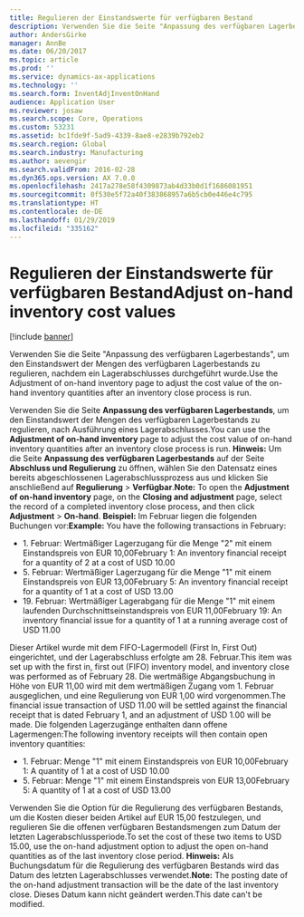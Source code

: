 ```yaml
---
title: Regulieren der Einstandswerte für verfügbaren Bestand
description: Verwenden Sie die Seite "Anpassung des verfügbaren Lagerbestands", um den Einstandswert der Mengen des verfügbaren Lagerbestands zu regulieren, nachdem ein Lagerabschlusses durchgeführt wurde.
author: AndersGirke
manager: AnnBe
ms.date: 06/20/2017
ms.topic: article
ms.prod: ''
ms.service: dynamics-ax-applications
ms.technology: ''
ms.search.form: InventAdjInventOnHand
audience: Application User
ms.reviewer: josaw
ms.search.scope: Core, Operations
ms.custom: 53231
ms.assetid: bc1fde9f-5ad9-4339-8ae8-e2839b792eb2
ms.search.region: Global
ms.search.industry: Manufacturing
ms.author: aevengir
ms.search.validFrom: 2016-02-28
ms.dyn365.ops.version: AX 7.0.0
ms.openlocfilehash: 2417a278e58f4309873ab4d33b0d1f1686081951
ms.sourcegitcommit: 0f530e5f72a40f383868957a6b5cb0e446e4c795
ms.translationtype: HT
ms.contentlocale: de-DE
ms.lasthandoff: 01/29/2019
ms.locfileid: "335162"
---
```

# <a name="adjust-on-hand-inventory-cost-values"></a><span data-ttu-id="add44-103">Regulieren der Einstandswerte für verfügbaren Bestand</span><span class="sxs-lookup"><span data-stu-id="add44-103">Adjust on-hand inventory cost values</span></span>

[!include [banner](../includes/banner.md)]

<span data-ttu-id="add44-104">Verwenden Sie die Seite "Anpassung des verfügbaren Lagerbestands", um den Einstandswert der Mengen des verfügbaren Lagerbestands zu regulieren, nachdem ein Lagerabschlusses durchgeführt wurde.</span><span class="sxs-lookup"><span data-stu-id="add44-104">Use the Adjustment of on-hand inventory page to adjust the cost value of the on-hand inventory quantities after an inventory close process is run.</span></span>

<span data-ttu-id="add44-105">Verwenden Sie die Seite **Anpassung des verfügbaren Lagerbestands**, um den Einstandswert der Mengen des verfügbaren Lagerbestands zu regulieren, nach Ausführung eines Lagerabschlusses.</span><span class="sxs-lookup"><span data-stu-id="add44-105">You can use the **Adjustment of on-hand inventory** page to adjust the cost value of on-hand inventory quantities after an inventory close process is run.</span></span> <span data-ttu-id="add44-106">**Hinweis:** Um die Seite **Anpassung des verfügbaren Lagerbestands** auf der Seite **Abschluss und Regulierung** zu öffnen, wählen Sie den Datensatz eines bereits abgeschlossenen Lagerabschlussprozess aus und klicken Sie anschließend auf **Regulierung** &gt; **Verfügbar**.</span><span class="sxs-lookup"><span data-stu-id="add44-106">**Note:** To open the **Adjustment of on-hand inventory** page, on the **Closing and adjustment** page, select the record of a completed inventory close process, and then click **Adjustment** &gt; **On-hand**.</span></span> <span data-ttu-id="add44-107">**Beispiel:** Im Februar liegen die folgenden Buchungen vor:</span><span class="sxs-lookup"><span data-stu-id="add44-107">**Example:** You have the following transactions in February:</span></span>

-   <span data-ttu-id="add44-108">1. Februar: Wertmäßiger Lagerzugang für die Menge "2" mit einem Einstandspreis von EUR 10,00</span><span class="sxs-lookup"><span data-stu-id="add44-108">February 1: An inventory financial receipt for a quantity of 2 at a cost of USD 10.00</span></span>
-   <span data-ttu-id="add44-109">5. Februar: Wertmäßiger Lagerzugang für die Menge "1" mit einem Einstandspreis von EUR 13,00</span><span class="sxs-lookup"><span data-stu-id="add44-109">February 5: An inventory financial receipt for a quantity of 1 at a cost of USD 13.00</span></span>
-   <span data-ttu-id="add44-110">19. Februar: Wertmäßiger Lagerabgang für die Menge "1" mit einem laufenden Durchschnittseinstandspreis von EUR 11,00</span><span class="sxs-lookup"><span data-stu-id="add44-110">February 19: An inventory financial issue for a quantity of 1 at a running average cost of USD 11.00</span></span>

<span data-ttu-id="add44-111">Dieser Artikel wurde mit dem FIFO-Lagermodell (First In, First Out) eingerichtet, und der Lagerabschluss erfolgte am 28. Februar.</span><span class="sxs-lookup"><span data-stu-id="add44-111">This item was set up with the first in, first out (FIFO) inventory model, and inventory close was performed as of February 28.</span></span> <span data-ttu-id="add44-112">Die wertmäßige Abgangsbuchung in Höhe von EUR 11,00 wird mit dem wertmäßigen Zugang vom 1. Februar ausgeglichen, und eine Regulierung von EUR 1,00 wird vorgenommen.</span><span class="sxs-lookup"><span data-stu-id="add44-112">The financial issue transaction of USD 11.00 will be settled against the financial receipt that is dated February 1, and an adjustment of USD 1.00 will be made.</span></span> <span data-ttu-id="add44-113">Die folgenden Lagerzugänge enthalten dann offene Lagermengen:</span><span class="sxs-lookup"><span data-stu-id="add44-113">The following inventory receipts will then contain open inventory quantities:</span></span>

-   <span data-ttu-id="add44-114">1. Februar: Menge "1" mit einem Einstandspreis von EUR 10,00</span><span class="sxs-lookup"><span data-stu-id="add44-114">February 1: A quantity of 1 at a cost of USD 10.00</span></span>
-   <span data-ttu-id="add44-115">5. Februar: Menge "1" mit einem Einstandspreis von EUR 13,00</span><span class="sxs-lookup"><span data-stu-id="add44-115">February 5: A quantity of 1 at a cost of USD 13.00</span></span>

<span data-ttu-id="add44-116">Verwenden Sie die Option für die Regulierung des verfügbaren Bestands, um die Kosten dieser beiden Artikel auf EUR 15,00 festzulegen, und regulieren Sie die offenen verfügbaren Bestandsmengen zum Datum der letzten Lagerabschlussperiode.</span><span class="sxs-lookup"><span data-stu-id="add44-116">To set the cost of these two items to USD 15.00, use the on-hand adjustment option to adjust the open on-hand quantities as of the last inventory close period.</span></span> <span data-ttu-id="add44-117">**Hinweis:** Als Buchungsdatum für die Regulierung des verfügbaren Bestands wird das Datum des letzten Lagerabschlusses verwendet.</span><span class="sxs-lookup"><span data-stu-id="add44-117">**Note:** The posting date of the on-hand adjustment transaction will be the date of the last inventory close.</span></span> <span data-ttu-id="add44-118">Dieses Datum kann nicht geändert werden.</span><span class="sxs-lookup"><span data-stu-id="add44-118">This date can't be modified.</span></span>
